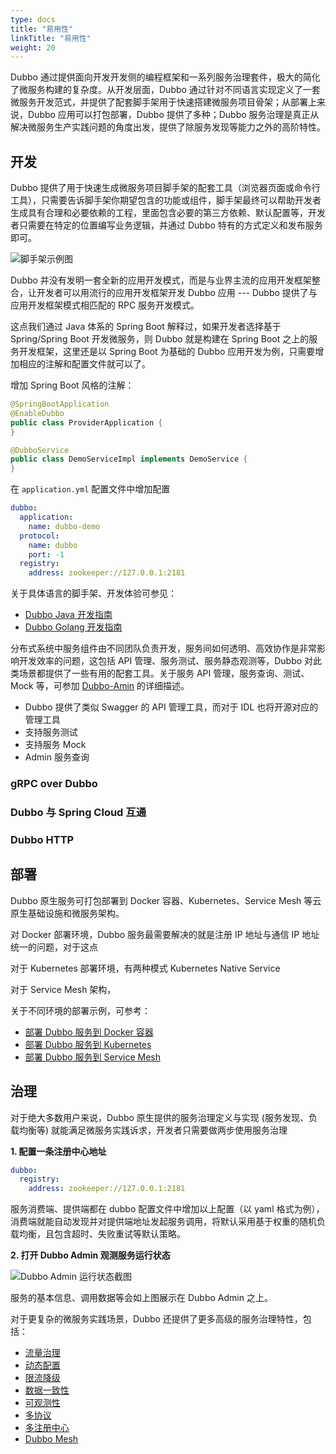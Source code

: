 ```yaml
---
type: docs
title: "易用性"
linkTitle: "易用性"
weight: 20
---
```

Dubbo 通过提供面向开发开发侧的编程框架和一系列服务治理套件，极大的简化了微服务构建的复杂度。从开发层面，Dubbo 通过针对不同语言实现定义了一套微服务开发范式，并提供了配套脚手架用于快速搭建微服务项目骨架；从部署上来说，Dubbo 应用可以打包部署，Dubbo 提供了多种；Dubbo 服务治理是真正从解决微服务生产实践问题的角度出发，提供了除服务发现等能力之外的高阶特性。

## 开发
Dubbo 提供了用于快速生成微服务项目脚手架的配套工具（浏览器页面或命令行工具），只需要告诉脚手架你期望包含的功能或组件，脚手架最终可以帮助开发者生成具有合理和必要依赖的工程，里面包含必要的第三方依赖、默认配置等，开发者只需要在特定的位置编写业务逻辑，并通过 Dubbo 特有的方式定义和发布服务即可。

![脚手架示例图]()

Dubbo 并没有发明一套全新的应用开发模式，而是与业界主流的应用开发框架整合，让开发者可以用流行的应用开发框架开发 Dubbo 应用 --- Dubbo 提供了与应用开发框架模式相匹配的 RPC 服务开发模式。

这点我们通过 Java 体系的 Spring Boot 解释过，如果开发者选择基于 Spring/Spring Boot 开发微服务，则 Dubbo 就是构建在 Spring Boot 之上的服务开发框架，这里还是以 Spring Boot 为基础的 Dubbo 应用开发为例，只需要增加相应的注解和配置文件就可以了。

增加 Spring Boot 风格的注解：
```java
@SpringBootApplication
@EnableDubbo
public class ProviderApplication {
}

@DubboService
public class DemoServiceImpl implements DemoService {
}
```

在 `application.yml` 配置文件中增加配置
```yaml
dubbo:
  application:
    name: dubbo-demo
  protocol:
    name: dubbo
    port: -1
  registry:
    address: zookeeper://127.0.0.1:2181
```

关于具体语言的脚手架、开发体验可参见：
* [Dubbo Java 开发指南]()
* [Dubbo Golang 开发指南]()

分布式系统中服务组件由不同团队负责开发，服务间如何透明、高效协作是非常影响开发效率的问题，这包括 API 管理、服务测试、服务静态观测等，Dubbo 对此类场景都提供了一些有用的配套工具。关于服务 API 管理，服务查询、测试、Mock 等，可参加 [Dubbo-Amin]() 的详细描述。
* Dubbo 提供了类似 Swagger 的 API 管理工具，而对于 IDL 也将开源对应的管理工具
* 支持服务测试
* 支持服务 Mock
* Admin 服务查询

### gRPC over Dubbo

### Dubbo 与 Spring Cloud 互通


### Dubbo HTTP

## 部署
Dubbo 原生服务可打包部署到 Docker 容器、Kubernetes、Service Mesh 等云原生基础设施和微服务架构。

对 Docker 部署环境，Dubbo 服务最需要解决的就是注册 IP 地址与通信 IP 地址统一的问题，对于这点

对于 Kubernetes 部署环境，有两种模式
Kubernetes Native Service

对于 Service Mesh 架构，

关于不同环境的部署示例，可参考：
* [部署 Dubbo 服务到 Docker 容器]()
* [部署 Dubbo 服务到 Kubernetes]()
* [部署 Dubbo 服务到 Service Mesh]()

## 治理
对于绝大多数用户来说，Dubbo 原生提供的服务治理定义与实现 (服务发现、负载均衡等) 就能满足微服务实践诉求，开发者只需要做两步使用服务治理

**1. 配置一条注册中心地址**
```yaml
dubbo:
  registry:
    address: zookeeper://127.0.0.1:2181
```
服务消费端、提供端都在 dubbo 配置文件中增加以上配置（以 yaml 格式为例），消费端就能自动发现并对提供端地址发起服务调用，将默认采用基于权重的随机负载均衡，且包含超时、失败重试等默认策略。

**2. 打开 Dubbo Admin 观测服务运行状态**

![Dubbo Admin 运行状态截图]()

服务的基本信息、调用数据等会如上图展示在 Dubbo Admin 之上。

对于更复杂的微服务实践场景，Dubbo 还提供了更多高级的服务治理特性，包括：
* [流量治理]()
* [动态配置]()
* [限流降级]()
* [数据一致性]()
* [可观测性]()
* [多协议]()
* [多注册中心]()
* [Dubbo Mesh]()
